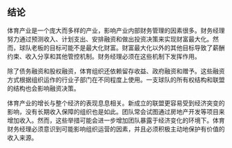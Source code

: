 ## 结论

体育产业是一个庞大而多样的产业，影响产业内部财务管理的因素很多。财务经理努力通过预测收入、计划支出、安排融资和做出投资决策来实现财富最大化。然而，球队老板的目标可能不是最大化财富。财富最大化以外的其他目标导致了薪酬约束、收入分享和其他管控机制。财务经理必须在这些机制下发挥作用。

除了债务融资和股权融资，体育组织还依赖留存收益、政府融资和赠予。这些融资方式根据组织运作的行业子部门在不同程度上使用。一支球队的所有权结构和联盟的结构也会影响融资决策。

体育产业的增长与整个经济的表现息息相关。新成立的联盟更容易受到经济突变的影响，没有长期收入保障的组织也是如此。团队常会试图通过房地产开发等项目来增加收入。然而，这些举措可能会进一步增加团队暴露于经济变化的环境下。体育财务经理必须意识到可能影响组织运营的因素，并且必须积极主动地保护有价值的收入来源。

